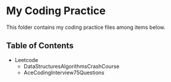 # My Coding Practice

This folder contains my coding practice files among items below.

## Table of Contents
- Leetcode
    - DataStructuresAlgorithmsCrashCourse
    - AceCodingInterview75Questions

